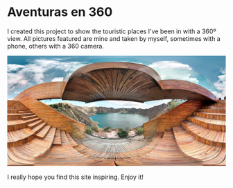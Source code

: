 
# Aventuras en 360

I created this project to show the touristic places I've been in with a 360º view. All pictures featured are mine and taken by myself, sometimes with a phone, others with a 360 camera.

<img
  src="https://github.com/DenkSchuldt/360/blob/master/portrait.png?raw=true"
  alt="Image showing the Quilotoa lagoon, in Ecuador"/>

I really hope you find this site inspiring. Enjoy it!

